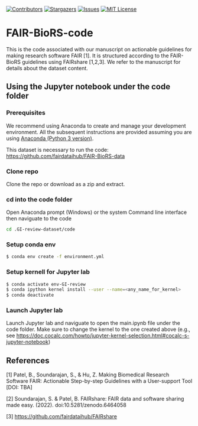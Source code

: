 

[![Contributors][contributors-shield]][contributors-url]
[![Stargazers][stars-shield]][stars-url]
[![Issues][issues-shield]][issues-url]
[![MIT License][license-shield]][license-url]

# FAIR-BioRS-code
This is the code associated with our manuscript on actionable guidelines for making research software FAIR [1]. It is structured according to the FAIR-BioRS guidelines using FAIRshare [1,2,3]. We refer to the manuscript for details about the dataset content.

## Using the Jupyter notebook under the code folder

### Prerequisites 
We recommend using Anaconda to create and manage your development environment. All the subsequent instructions are provided assuming you are using [Anaconda (Python 3 version)](https://www.anaconda.com/products/individual).

This dataset is necessary to run the code: https://github.com/fairdataihub/FAIR-BioRS-data

### Clone repo
Clone the repo or download as a zip and extract.

### cd into the code folder

Open Anaconda prompt (Windows) or the system Command line interface then naviguate to the code
```sh
cd .GI-review-dataset/code

```

### Setup conda env
```sh
$ conda env create -f environment.yml
```

### Setup kernell for Jupyter lab
```sh
$ conda activate env-GI-review
$ conda ipython kernel install --user --name=<any_name_for_kernel>
$ conda deactivate
```
### Launch Jupyter lab
Launch Jupyter lab and naviguate to open the main.ipynb file under the code folder. Make sure to change the kernel to the one created above (e.g., see https://doc.cocalc.com/howto/jupyter-kernel-selection.html#cocalc-s-jupyter-notebook)


## References
[1] Patel, B., Soundarajan, S., & Hu, Z. Making Biomedical Research Software FAIR: Actionable Step-by-step Guidelines with a User-support Tool [DOI: TBA]

[2] Soundarajan, S. & Patel, B. FAIRshare: FAIR data and software sharing made easy. (2022). doi:10.5281/zenodo.6464058

[3] https://github.com/fairdataihub/FAIRshare


[contributors-shield]: https://img.shields.io/github/contributors/bvhpatel/GI-review-dataset.svg?style=flat-square
[contributors-url]: https://github.com/bvhpatel/GI-review-dataset/graphs/contributors
[stars-shield]: https://img.shields.io/github/stars/bvhpatel/GI-review-dataset.svg?style=flat-square
[stars-url]: https://github.com/bvhpatel/GI-review-dataset/stargazers
[issues-shield]: https://img.shields.io/github/issues/bvhpatel/GI-review-dataset.svg?style=flat-square
[issues-url]: https://github.com/bvhpatel/GI-review-dataset/issues
[license-shield]: https://img.shields.io/github/license/bvhpatel/GI-review-dataset.svg?style=flat-square
[license-url]: https://github.com/bvhpatel/GI-review-dataset/blob/master/LICENSE
